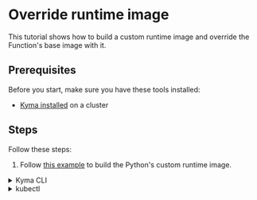 # Override runtime image

This tutorial shows how to build a custom runtime image and override the Function's base image with it.

## Prerequisites

Before you start, make sure you have these tools installed:

- [Kyma installed](../../04-operation-guides/operations/02-install-kyma.md) on a cluster

## Steps

Follow these steps:

1. Follow [this example](https://github.com/kyma-project/examples/tree/main/custom-serverless-runtime-image) to build the Python's custom runtime image.

<div tabs name="steps" group="create-function">
  <details>
  <summary label="cli">
  Kyma CLI
  </summary>

2. Export these variables:

    ```bash
    export NAME={FUNCTION_NAME}
    export NAMESPACE={FUNCTION_NAMESPACE}
    export RUNTIME_IMAGE={RUNTIME_IMAGE_WITH_TAG}
    ```

3. Create your local development workspace using the built image:

    ```bash
    mkdir {FOLDER_NAME}
    cd {FOLDER_NAME}
    kyma init function --name $NAME --namespace $NAMESPACE --runtime-image-override $RUNTIME_IMAGE --runtime python39
    ```

4. Deploy your Function:

    ```bash
    kyma apply function
    ```

5. Verify whether your Function is running:

    ```bash
    kubectl get functions $NAME -n $NAMESPACE
    ```

  </details>
  <details>
  <summary label="kubectl">
  kubectl
  </summary>

2. Export these variables:

    ```bash
    export NAME={FUNCTION_NAME}
    export NAMESPACE={FUNCTION_NAMESPACE}
    export RUNTIME_IMAGE={RUNTIME_IMAGE_WITH_TAG}
    ```

3. Create a Function CR that specifies the Function's logic:

   ```yaml
   cat <<EOF | kubectl apply -f -
   apiVersion: serverless.kyma-project.io/v1alpha2
   kind: Function
   metadata:
     name: $NAME
     namespace: $NAMESPACE
   spec:
     runtime: python39
     runtimeImageOverride: $RUNTIME_IMAGE
     source:
       inline:
         source: |
           module.exports = {
             main: function(event, context) {
               return 'Hello World!'
             }
           }
   EOF
   ```

4. Verify whether your Function is running:

    ```bash
    kubectl get functions $NAME -n $NAMESPACE
    ```

</details>
</div>